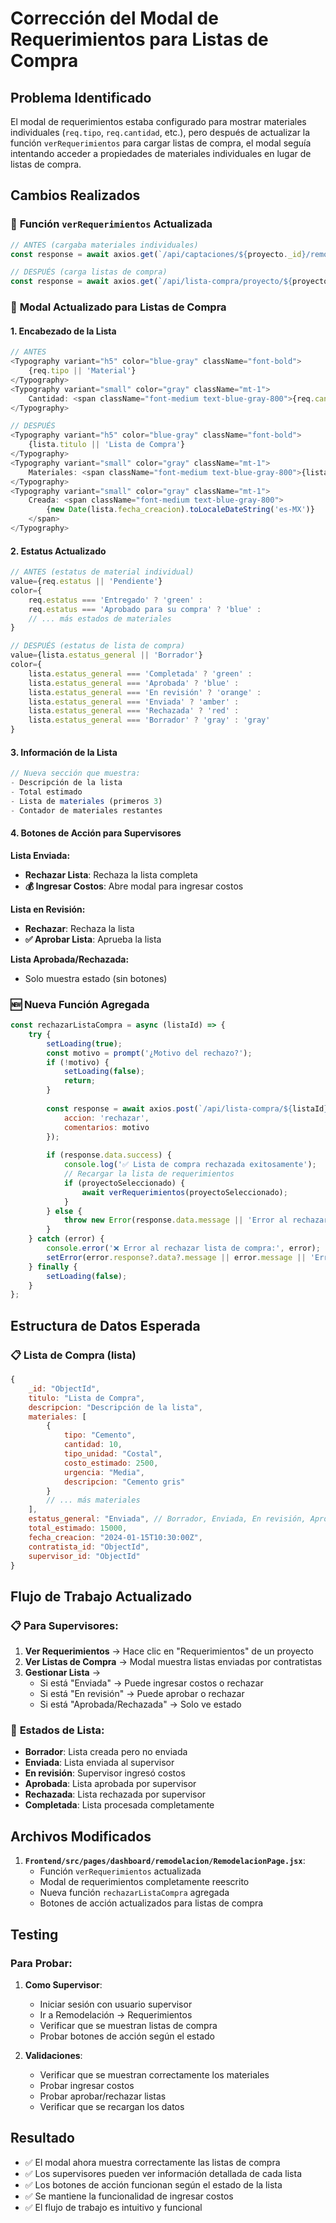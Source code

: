 # Corrección del Modal de Requerimientos para Listas de Compra

## Problema Identificado

El modal de requerimientos estaba configurado para mostrar materiales individuales (`req.tipo`, `req.cantidad`, etc.), pero después de actualizar la función `verRequerimientos` para cargar listas de compra, el modal seguía intentando acceder a propiedades de materiales individuales en lugar de listas de compra.

## Cambios Realizados

### 🔧 **Función `verRequerimientos` Actualizada**

```javascript
// ANTES (cargaba materiales individuales)
const response = await axios.get(`/api/captaciones/${proyecto._id}/remodelacion/materiales`);

// DESPUÉS (carga listas de compra)
const response = await axios.get(`/api/lista-compra/proyecto/${proyecto._id}`);
```

### 🎨 **Modal Actualizado para Listas de Compra**

#### 1. **Encabezado de la Lista**
```javascript
// ANTES
<Typography variant="h5" color="blue-gray" className="font-bold">
    {req.tipo || 'Material'}
</Typography>
<Typography variant="small" color="gray" className="mt-1">
    Cantidad: <span className="font-medium text-blue-gray-800">{req.cantidad || 'N/A'}</span>
</Typography>

// DESPUÉS
<Typography variant="h5" color="blue-gray" className="font-bold">
    {lista.titulo || 'Lista de Compra'}
</Typography>
<Typography variant="small" color="gray" className="mt-1">
    Materiales: <span className="font-medium text-blue-gray-800">{lista.materiales?.length || 0} items</span>
</Typography>
<Typography variant="small" color="gray" className="mt-1">
    Creada: <span className="font-medium text-blue-gray-800">
        {new Date(lista.fecha_creacion).toLocaleDateString('es-MX')}
    </span>
</Typography>
```

#### 2. **Estatus Actualizado**
```javascript
// ANTES (estatus de material individual)
value={req.estatus || 'Pendiente'}
color={
    req.estatus === 'Entregado' ? 'green' :
    req.estatus === 'Aprobado para su compra' ? 'blue' :
    // ... más estados de materiales
}

// DESPUÉS (estatus de lista de compra)
value={lista.estatus_general || 'Borrador'}
color={
    lista.estatus_general === 'Completada' ? 'green' :
    lista.estatus_general === 'Aprobada' ? 'blue' :
    lista.estatus_general === 'En revisión' ? 'orange' :
    lista.estatus_general === 'Enviada' ? 'amber' :
    lista.estatus_general === 'Rechazada' ? 'red' :
    lista.estatus_general === 'Borrador' ? 'gray' : 'gray'
}
```

#### 3. **Información de la Lista**
```javascript
// Nueva sección que muestra:
- Descripción de la lista
- Total estimado
- Lista de materiales (primeros 3)
- Contador de materiales restantes
```

#### 4. **Botones de Acción para Supervisores**

**Lista Enviada:**
- **Rechazar Lista**: Rechaza la lista completa
- **💰 Ingresar Costos**: Abre modal para ingresar costos

**Lista en Revisión:**
- **Rechazar**: Rechaza la lista
- **✅ Aprobar Lista**: Aprueba la lista

**Lista Aprobada/Rechazada:**
- Solo muestra estado (sin botones)

### 🆕 **Nueva Función Agregada**

```javascript
const rechazarListaCompra = async (listaId) => {
    try {
        setLoading(true);
        const motivo = prompt('¿Motivo del rechazo?');
        if (!motivo) {
            setLoading(false);
            return;
        }
        
        const response = await axios.post(`/api/lista-compra/${listaId}/revisar`, {
            accion: 'rechazar',
            comentarios: motivo
        });
        
        if (response.data.success) {
            console.log('✅ Lista de compra rechazada exitosamente');
            // Recargar la lista de requerimientos
            if (proyectoSeleccionado) {
                await verRequerimientos(proyectoSeleccionado);
            }
        } else {
            throw new Error(response.data.message || 'Error al rechazar lista de compra');
        }
    } catch (error) {
        console.error('❌ Error al rechazar lista de compra:', error);
        setError(error.response?.data?.message || error.message || 'Error al rechazar lista de compra');
    } finally {
        setLoading(false);
    }
};
```

## Estructura de Datos Esperada

### 📋 **Lista de Compra (lista)**
```javascript
{
    _id: "ObjectId",
    titulo: "Lista de Compra",
    descripcion: "Descripción de la lista",
    materiales: [
        {
            tipo: "Cemento",
            cantidad: 10,
            tipo_unidad: "Costal",
            costo_estimado: 2500,
            urgencia: "Media",
            descripcion: "Cemento gris"
        }
        // ... más materiales
    ],
    estatus_general: "Enviada", // Borrador, Enviada, En revisión, Aprobada, Rechazada, Completada
    total_estimado: 15000,
    fecha_creacion: "2024-01-15T10:30:00Z",
    contratista_id: "ObjectId",
    supervisor_id: "ObjectId"
}
```

## Flujo de Trabajo Actualizado

### 📋 **Para Supervisores:**

1. **Ver Requerimientos** → Hace clic en "Requerimientos" de un proyecto
2. **Ver Listas de Compra** → Modal muestra listas enviadas por contratistas
3. **Gestionar Lista** → 
   - Si está "Enviada" → Puede ingresar costos o rechazar
   - Si está "En revisión" → Puede aprobar o rechazar
   - Si está "Aprobada/Rechazada" → Solo ve estado

### 🔄 **Estados de Lista:**

- **Borrador**: Lista creada pero no enviada
- **Enviada**: Lista enviada al supervisor
- **En revisión**: Supervisor ingresó costos
- **Aprobada**: Lista aprobada por supervisor
- **Rechazada**: Lista rechazada por supervisor
- **Completada**: Lista procesada completamente

## Archivos Modificados

1. **`Frontend/src/pages/dashboard/remodelacion/RemodelacionPage.jsx`**:
   - Función `verRequerimientos` actualizada
   - Modal de requerimientos completamente reescrito
   - Nueva función `rechazarListaCompra` agregada
   - Botones de acción actualizados para listas de compra

## Testing

### Para Probar:

1. **Como Supervisor**:
   - Iniciar sesión con usuario supervisor
   - Ir a Remodelación → Requerimientos
   - Verificar que se muestran listas de compra
   - Probar botones de acción según el estado

2. **Validaciones**:
   - Verificar que se muestran correctamente los materiales
   - Probar ingresar costos
   - Probar aprobar/rechazar listas
   - Verificar que se recargan los datos

## Resultado

- ✅ El modal ahora muestra correctamente las listas de compra
- ✅ Los supervisores pueden ver información detallada de cada lista
- ✅ Los botones de acción funcionan según el estado de la lista
- ✅ Se mantiene la funcionalidad de ingresar costos
- ✅ El flujo de trabajo es intuitivo y funcional
